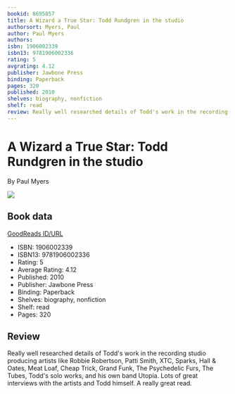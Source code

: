 ```yaml
---
bookid: 8695857
title: A Wizard a True Star: Todd Rundgren in the studio
authorsort: Myers, Paul
author: Paul Myers
authors: 
isbn: 1906002339
isbn13: 9781906002336
rating: 5
avgrating: 4.12
publisher: Jawbone Press
binding: Paperback
pages: 320
published: 2010
shelves: biography, nonfiction
shelf: read
review: Really well researched details of Todd's work in the recording studio producing artists like Robbie Robertson, Patti Smith, XTC, Sparks, Hall & Oates, Meat Loaf, Cheap Trick, Grand Funk, The Psychedelic Furs, The Tubes, Todd's solo works, and his own band Utopia. Lots of great interviews with the artists and Todd himself. A really great read.
---
```


# A Wizard a True Star: Todd Rundgren in the studio

By Paul Myers

![](https://i.gr-assets.com/images/S/compressed.photo.goodreads.com/books/1328693575l/8695857.jpg)

## Book data

[GoodReads ID/URL](https://www.goodreads.com/book/show/8695857)

- ISBN: 1906002339
- ISBN13: 9781906002336
- Rating: 5
- Average Rating: 4.12
- Published: 2010
- Publisher: Jawbone Press
- Binding: Paperback
- Shelves: biography, nonfiction
- Shelf: read
- Pages: 320

## Review

Really well researched details of Todd's work in the recording studio producing artists like Robbie Robertson, Patti Smith, XTC, Sparks, Hall & Oates, Meat Loaf, Cheap Trick, Grand Funk, The Psychedelic Furs, The Tubes, Todd's solo works, and his own band Utopia. Lots of great interviews with the artists and Todd himself. A really great read.

